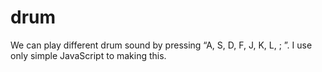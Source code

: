 # drum
We can play different drum sound by pressing “A, S, D, F, J, K, L, ; ”. I use only simple JavaScript to making this.
